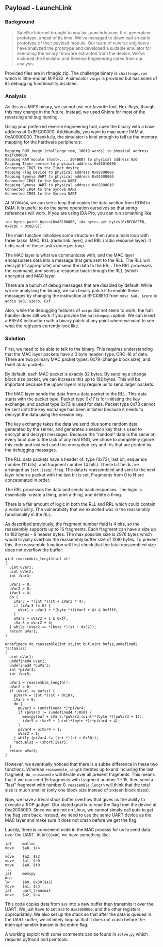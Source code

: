## Payload - LaunchLink

### Background

> Satellite Internet brought to you by Launchdotcom, first generation prototype, ahead of its time. We've managed to download an early prototype of their payload module. Our team of reverse engineers have analyzed the prototype and developed a suitable emulator for executing the binary firmware extracted from the device. We've included the Emulator and Reverse Engineering notes from our analysis.

Provided files are in rfmagic.zip. The challenge binary is `challenge.rom` which is little-endian MIPS32. A simulator `vmips` is provided but has some of its debugging functionality disabled.

### Analysis

As this is a MIPS binary, we cannot use our favorite tool, Hex-Rays, though this may change in the future. Instead, we used Ghidra for most of the reversing and bug hunting.

Using your preferred reverse engineering tool, open the binary with a base address of 0xBFC00000. Additionally, you want to map some RAM at 0xA0000000. Thankfully, the simulator is kind enough to tell us the memory mapping for the hardware peripherals:

```
Mapping ROM image (challenge.rom, 10019 words) to physical address 0x1fc00000
Mapping RAM module (host=..., 2048KB) to physical address 0x0
Mapping Timer device to physical address 0x01010000
Connected IRQ7 to the Timer device
Mapping Flag Device to physical address 0x02008000
Mapping Synova UART to physical address 0x02000000
Connected IRQ3 to the Synova UART
Mapping Synova UART to physical address 0x02000010
Connected IRQ4 to the Synova UART
Connected IRQ5 to the Synova UART
```

At `BFC004D4`, we can see a loop that copies the data section from ROM to RAM. It is useful to do the same operation ourselves so that string references will work. If you are using IDA Pro, you can run something like:

```
ida_bytes.patch_bytes(0xA0180000, ida_bytes.get_bytes(0xBFC08EF8, 0x9C8C - 0x8EF8))
```

The main function initializes some structures then runs a main loop with three tasks: MAC, RLL (radio link layer), and RRL (radio resource layer). It ticks each of these tasks once per loop.

The MAC layer is what we communicate with, and the MAC layer encapsulates data into a message that gets sent to the RLL. The RLL will decrypt (if appropriate) and send the data to the RRL. The RRL processes the command, and sends a response back through the RLL (which encrypts) and MAC layer.

There are a bunch of debug messages that are disabled by default. While we are analysing the binary, we can binary patch it to enable these messages by changing the instruction at BFC08E10 from `move $a0, $zero` to `addiu $a0, $zero, 0xf`.

Also, while the debugging features of `vmips` did not seem to work, the halt handler does still work if you provide the `haltdumpcpu` option. We can insert a BREAK instruction with a binary patch at any point where we want to see what the registers currently look like. 

### Solution

First, we need to be able to talk to the binary. This requires understanding that the MAC layer packets have a 3 byte header: type, CRC-16 of data. There are two primary MAC packet types: 0x79 (change block size), and 0xe3 (data packet).

By default, each MAC packet is exactly 32 bytes. By sending a change block size packet, we can increase this up to 192 bytes. This will be important because the upper layers may require us to send larger packets.

The MAC layer sends the data from a data packet to the RLL. This data starts with the packet type. Packet type 0x17 is for initiating the key exchange, and packet type 0x73 is used for data. Packet type 0x73 cannot be sent until the key exchange has been initiated because it needs to decrypt the data using the session key.

The key exchange takes the data we send plus some random data generated by the server, and generates a session key that is used to encrypt and decrypt messages. Because the "random" data is the same on every boot due to the lack of any real RNG, we chose to completely ignore this code and instead used the encryption key and IVs that are printed by the debugging messages.

The RLL data packets have a header of: type (0x73), last bit, sequence number (11 bits), and fragment number (4 bits). These bit fields are arranged as `last||seq||frag`. The data is reassembled and sent to the next layer when a packet with the last bit is set. Fragments from 0 to N are concatenated in order.

The RRL processes the data and sends back responses. The logic is essentially: create a thing, print a thing, and delete a thing.

There is a fair amount of logic in both the RLL and RRL which could contain a vulnerability. The vulnerability that we exploited was in the reassembly functionality in the RLL.

As described previously, the fragment number field is 4 bits, so the reassembly supports up to 16 fragments. Each fragment can have a size up to 192 bytes - 6 header bytes. The max possible size is 2976 bytes which would trivially overflow the reassembly buffer size of 1280 bytes. To prevent this, the reassemble function will first check that the total reassembled size does not overflow the buffer:

```
uint reassemble_length(int st)
{
  uint uVar1;
  uint uVar2;
  int iVar3;

  uVar1 = 0;
  uVar2 = 0;
  iVar3 = 4;
  do {
    iVar3 = *(int *)(st + iVar3 * 4);
    if (iVar3 != 0) {
      uVar1 = uVar1 + *(byte *)(iVar3 + 4) & 0xffff;
    }
    uVar2 = uVar2 + 1 & 0xff;
    iVar3 = uVar2 + 4;
  } while (uVar2 <= *(byte *)(st + 0x52));
  return uVar1;
}

undefined4 do_reassemble(int st,int buf,uint bufsz,undefined2 *actualsz)
{
  uint uVar1;
  undefined4 uVar2;
  undefined4 *puVar3;
  int *piVar4;
  int iVar5;

  uVar1 = reassemble_length();
  uVar2 = 0;
  if (uVar1 <= bufsz) {
    piVar4 = (int *)(st + 0x10);
    iVar5 = 0;
    do {
      puVar3 = (undefined4 *)*piVar4;
      if (puVar3 != (undefined4 *)0x0) {
        memcpy(buf + iVar5,*puVar3,(uint)*(byte *)(puVar3 + 1));
        iVar5 = iVar5 + (uint)*(byte *)(*piVar4 + 4);
      }
      piVar4 = piVar4 + 1;
      uVar2 = 1;
    } while (piVar4 != (int *)(st + 0x50));
    *actualsz = (short)iVar5;
  }
  return uVar2;
}
```

However, we eventually noticed that there is a subtle difference in these two functions. Whereas `reassemble_length` iterates up to and including the last fragment, `do_reassemble` will iterate over all present fragments. This means that if we can send 15 fragments with fragment number 1 - 15, then send a "last" fragment with number 0. `reassemble_length` will think that the total size is much smaller (only one block size instead of sixteen block sizes).

Now, we have a trivial stack buffer overflow that gives us the ability to execute a ROP gadget. Our stated goal is to read the flag from the device at 0xa2008000. Since we are not on Linux, we cannot simply call puts to get the flag sent back. Instead, we need to use the same UART device as the MAC layer and make sure it does not crash before we get the flag.

Luckily, there is convenient code in the MAC process for us to send data over the UART. At `BFC084BC`, we have something like:

```
jal     malloc_
move    $a0, $s4
...
move    $a2, $s2
move    $a1, $s0
move    $a0, $t0
...
jal     memcpy
nop
lw      $a0, 0x30($s1)
move    $a1, $s3
jal     uart_transmit
move    $a2, $s4
```

This code copies data from `$s0` into a new buffer then transmits it over the UART. We just have to set `$s0` to `0xa2008000`, and the other registers appropriately. We also set up the stack so that after the data is queued in the UART buffer, we infinitely loop so that it does not crash before the interrupt handler transmits the entire flag.

A working exploit with some comments can be found in `solve.py` which requires python3 and pwntools.
